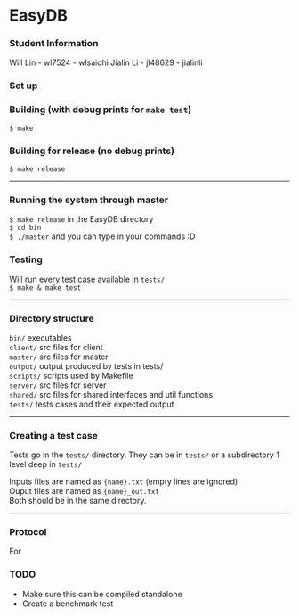 # EasyDB

### Student Information
Will Lin - wl7524 - wlsaidhi
Jialin Li - jl48629 - jialinli 

### Set up  


### Building (with debug prints for `make test`)
`$ make`  

### Building for release (no debug prints)
`$ make release`  

___

### Running the system through master
`$ make release` in the EasyDB directory  
`$ cd bin`   
`$ ./master` and you can type in your commands :D  

### Testing
Will run every test case available in `tests/`  
`$ make & make test`  

___

### Directory structure
`bin/` executables  
`client/` src files for client  
`master/` src files for master  
`output/` output produced by tests in tests/  
`scripts/` scripts used by Makefile  
`server/` src files for server  
`shared/` src files for shared interfaces and util functions  
`tests/` tests cases and their expected output  
___

### Creating a test case
Tests go in the `tests/` directory. They can be in `tests/` or a subdirectory 1
level deep in `tests/`  
  
Inputs files are named as `{name}.txt` (empty lines are ignored)  
Ouput files are named as `{name}_out.txt`  
Both should be in the same directory.  

___

### Protocol 

For 


### TODO
* Make sure this can be compiled standalone
* Create a benchmark test
